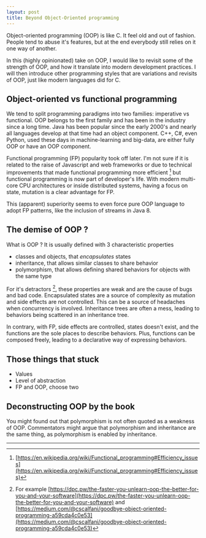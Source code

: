 ```yaml
---
layout: post
title: Beyond Object-Oriented programming
---
```


Object-oriented programming (OOP) is like C. It feel old and out of fashion. People tend to abuse it's features, but
at the end everybody still relies on it one way of another.

In this (highly opinionated) take on OOP, I would like to revisit some of the strength of OOP, and how it translate into
modern development practices. I will then introduce other programming styles that are variations and revisits of OOP, 
just like modern languages did for C.

## Object-oriented vs functional programming

We tend to split programming paradigms into two families: imperative vs functional. OOP belongs to the first family and
has been in the industry since a long time. Java has been popular since the early 2000's and nearly all languages
develop at that time had an object component. C++, C#, even Python, used these days in machine-learning and big-data,
are either fully OOP or have an OOP component.

Functional programming (FP) popularity took off later. I'm not sure if it is related to the raise of Javascript and web
frameworks or due to technical improvements that made functional programming more efficient [^1] but functional
programming is now part of developer's life. With modern multi-core CPU architectures or inside distributed systems,
having a focus on state, mutation is a clear advantage for FP.

This (apparent) superiority seems to even force pure OOP language to adopt FP patterns, like the inclusion of streams
in Java 8.

## The demise of OOP ?

What is OOP ? It is usually defined with 3 characteristic properties

- classes and objects, that *encapsulates* states
- inheritance, that allows similar classes to share behavior
- polymorphism, that allows defining shared behaviors for objects with the same type

For it's detractors [^2], these properties are weak and are the cause of bugs and bad code. Encapsulated states are a 
source of complexity as mutation and side effects are not controlled. This can be a source of headaches when concurrency 
is involved. Inheritance trees are often a mess, leading to behaviors being scattered in an inheritance tree. 

In contrary, with FP, side effects are controlled, states doesn't exist, and the functions are the sole places to 
describe behaviors. Plus, functions can be composed freely, leading to a declarative way of expressing behaviors.

## Those things that stuck

- Values
- Level of abstraction
- FP and OOP, choose two

## Deconstructing OOP by the book






You might found out that polymorphism is not often quoted as a weakness of OOP. Commentators might argue that
polymorphism and inheritance are the same thing, as polymorphism is enabled by inheritance.


-----

[^1]: [https://en.wikipedia.org/wiki/Functional_programming#Efficiency_issues](https://en.wikipedia.org/wiki/Functional_programming#Efficiency_issues)

[^2]: For example [https://dpc.pw/the-faster-you-unlearn-oop-the-better-for-you-and-your-software](https://dpc.pw/the-faster-you-unlearn-oop-the-better-for-you-and-your-software)
      and [https://medium.com/@cscalfani/goodbye-object-oriented-programming-a59cda4c0e53](https://medium.com/@cscalfani/goodbye-object-oriented-programming-a59cda4c0e53)